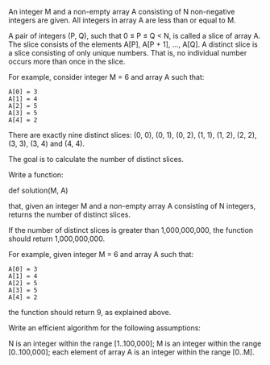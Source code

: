An integer M and a non-empty array A consisting of N non-negative integers are given. All integers in array A are less than or equal to M.

A pair of integers (P, Q), such that 0 ≤ P ≤ Q < N, is called a slice of array A. The slice consists of the elements A[P], A[P + 1], ..., A[Q]. A distinct slice is a slice consisting of only unique numbers. That is, no individual number occurs more than once in the slice.

For example, consider integer M = 6 and array A such that:

    A[0] = 3
    A[1] = 4
    A[2] = 5
    A[3] = 5
    A[4] = 2
There are exactly nine distinct slices: (0, 0), (0, 1), (0, 2), (1, 1), (1, 2), (2, 2), (3, 3), (3, 4) and (4, 4).

The goal is to calculate the number of distinct slices.

Write a function:

def solution(M, A)

that, given an integer M and a non-empty array A consisting of N integers, returns the number of distinct slices.

If the number of distinct slices is greater than 1,000,000,000, the function should return 1,000,000,000.

For example, given integer M = 6 and array A such that:

    A[0] = 3
    A[1] = 4
    A[2] = 5
    A[3] = 5
    A[4] = 2
the function should return 9, as explained above.

Write an efficient algorithm for the following assumptions:

N is an integer within the range [1..100,000];
M is an integer within the range [0..100,000];
each element of array A is an integer within the range [0..M].
